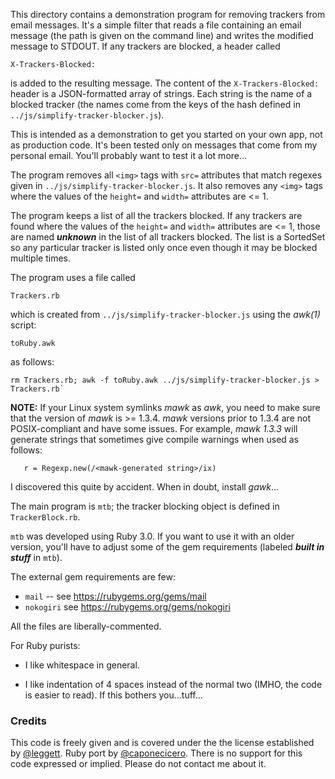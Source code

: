 This directory contains a demonstration program for removing trackers
from email messages. It's a simple filter that reads a file containing
an email message (the path is given on the command line) and writes the
modified message to STDOUT.  If any trackers are blocked, a header called
```
X-Trackers-Blocked:
```
is added to the resulting message.  The content of the `X-Trackers-Blocked:`
header is a JSON-formatted array of strings.  Each string is the name of
a blocked tracker (the names come from the keys of the hash defined in
`../js/simplify-tracker-blocker.js`).

This is intended as a demonstration to get you started on your own app,
not as production code. It's been tested only on messages that come from
my personal email. You'll probably want to test it a lot more...

The program removes all `<img>` tags with `src=` attributes that match regexes
given in `../js/simplify-tracker-blocker.js`. It also removes any `<img>` tags
where the values of the `height=` and `width=` attributes are <= 1.

The program keeps a list of all the trackers blocked. If any trackers are found
where the values of the `height=` and `width=` attributes are <= 1, those are named
**_unknown_** in the list of all trackers blocked.  The list is a SortedSet so
any particular tracker is listed only once even though it may be blocked multiple
times.

The program uses a file called

```
Trackers.rb
```

which is created from `../js/simplify-tracker-blocker.js` using the _awk(1)_
script:

```
toRuby.awk
```

as follows:

```
rm Trackers.rb; awk -f toRuby.awk ../js/simplify-tracker-blocker.js > Trackers.rb`
```
**NOTE:**
If your Linux system symlinks *mawk* as *awk*, you need to make sure that the version
of *mawk* is >= 1.3.4.  *mawk* versions prior to 1.3.4 are not POSIX-compliant and have
some issues.  For example, *mawk 1.3.3* will generate strings that sometimes give compile
warnings when used as follows:
```
   r = Regexp.new(/<mawk-generated string>/ix)
```
I discovered this quite by accident.  When in doubt, install *gawk*...

The main program is `mtb`; the tracker blocking object is defined in
`TrackerBlock.rb`.

`mtb` was developed using Ruby 3.0. If you want to use it with an older version,
you'll have to adjust some of the gem requirements (labeled **_built in stuff_** in
`mtb`).

The external gem requirements are few:

- `mail` -- see https://rubygems.org/gems/mail
- `nokogiri` see https://rubygems.org/gems/nokogiri

All the files are liberally-commented.

For Ruby purists:

- I like whitespace in general.

- I like indentation of 4 spaces instead of the normal two (IMHO, the
  code is easier to read). If this bothers you...tuff...

### Credits

This code is freely given and is covered under the the license established by
[@leggett](https://github.com/leggett). Ruby port by [@caponecicero](https://github.com/caponecicero).
There is no support for this code expressed or implied. Please do not contact me about it.
